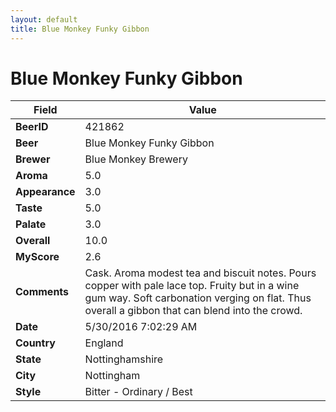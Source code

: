 ```yaml
---
layout: default
title: Blue Monkey Funky Gibbon
---
```


# Blue Monkey Funky Gibbon

| Field         | Value     |
|---------------|-----------|
| **BeerID** | 421862 |
| **Beer** | Blue Monkey Funky Gibbon |
| **Brewer** | Blue Monkey Brewery |
| **Aroma** | 5.0 |
| **Appearance** | 3.0 |
| **Taste** | 5.0 |
| **Palate** | 3.0 |
| **Overall** | 10.0 |
| **MyScore** | 2.6 |
| **Comments** | Cask. Aroma modest tea and biscuit notes. Pours copper with pale lace top. Fruity but in a wine gum way. Soft carbonation verging on flat. Thus overall a gibbon that can blend into the crowd. |
| **Date** | 5/30/2016 7:02:29 AM |
| **Country** | England |
| **State** | Nottinghamshire |
| **City** | Nottingham |
| **Style** | Bitter - Ordinary / Best |
